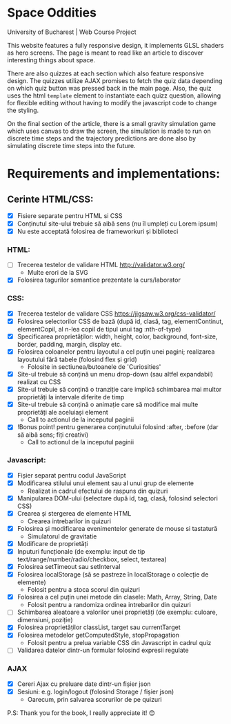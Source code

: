 # Space Oddities
University of Bucharest | Web Course Project

This website features a fully responsive design, it implements GLSL shaders as hero screens. The page is meant to read like an article to discover interesting things about space.

There are also quizzes at each section which also feature responsive design. The quizzes utilize AJAX promises to fetch the quiz data depending on which quiz button was pressed back in the main page.
Also, the quiz uses the html `template` element to instantiate each quizz question, allowing for flexible editing without having to modify the javascript code to change the styling.

On the final section of the article, there is a small gravity simulation game which uses canvas to draw the screen, the simulation is made to run on discrete time steps and the trajectory predictions are done also by simulating discrete time steps into the future.



# Requirements and implementations:
## Cerinte HTML/CSS:
- [X] Fisiere separate pentru HTML si CSS
- [X] Conținutul site-ului trebuie să aibă sens (nu îl umpleți cu Lorem ipsum)
- [X] Nu este acceptată folosirea de frameworkuri și biblioteci
### HTML:
- [ ] Trecerea testelor de validare HTML http://validator.w3.org/
    -  Multe erori de la SVG
- [X] Folosirea tagurilor semantice prezentate la curs/laborator
### CSS:
- [X] Trecerea testelor de validare CSS https://jigsaw.w3.org/css-validator/
- [X] Folosirea selectorilor CSS de bază (după id, clasă, tag, elementContinut, elementCopil, al n-lea copil de tipul unui tag :nth-of-type)
- [X] Specificarea proprietăților: width, height, color, background, font-size, border, padding, margin, display etc.
- [X] Folosirea coloanelor pentru layoutul a cel puțin unei pagini; realizarea layoutului fără tabele (folosind flex și grid)
    - Folosite in sectiunea/butoanele de 'Curiosities'
- [X] Site-ul trebuie să conțină un menu drop-down (sau altfel expandabil) realizat cu CSS
- [X] Site-ul trebuie să conțină o tranziție care implică schimbarea mai multor proprietăți la intervale diferite de timp
- [X] Site-ul trebuie să conțină o animație care să modifice mai multe proprietăți ale aceluiași element
    - Call to actionul de la inceputul paginii
- [X] !Bonus point! pentru generarea conținutului folosind :after, :before (dar să aibă sens; fiți creativi)
    - Call to actionul de la inceputul paginii
     
### Javascript:
- [X] Fișier separat pentru codul JavaScript
- [X] Modificarea stilului unui element sau al unui grup de elemente
    - Realizat in cadrul efectului de raspuns din quizuri
- [X] Manipularea DOM-ului (selectare după id, tag, clasă, folosind selectori CSS)
- [X] Crearea și stergerea de elemente HTML
    - Crearea intrebarilor in quizuri
- [X] Folosirea și modificarea evenimentelor generate de mouse si tastatură
    - Simulatorul de gravitatie
- [X] Modificare de proprietăți
- [X] Inputuri funcționale (de exemplu: input de tip text/range/number/radio/checkbox, select, textarea)
- [X] Folosirea setTimeout sau setInterval
- [X] Folosirea localStorage (să se pastreze în localStorage o colecție de elemente)
    - Folosit pentru a stoca scorul din quizuri
- [X] Folosirea a cel puțin unei metode din clasele: Math, Array, String, Date
    - Folosit pentru a randomiza ordinea intrebarilor din quizuri
- [ ] Schimbarea aleatoare a valorilor unei proprietăți (de exemplu: culoare, dimensiuni, poziție)
- [X] Folosirea proprietăților classList, target sau currentTarget
- [X] Folosirea metodelor getComputedStyle, stopPropagation
    - Folosit pentru a prelua variable CSS din Javascript in cadrul quiz
- [ ] Validarea datelor dintr-un formular folosind expresii regulate

### AJAX
- [X] Cereri Ajax cu preluare date dintr-un fișier json
- [X] Sesiuni: e.g. login/logout (folosind Storage / fișier json)
    - Oarecum, prin salvarea scorurilor de pe quizuri


P.S: Thank you for the book, I really appreciate it! 😊
